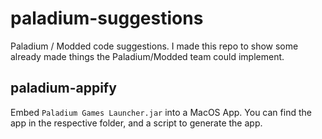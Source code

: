 # paladium-suggestions

Paladium / Modded code suggestions. I made this repo to show some already made things the Paladium/Modded team could implement.

## paladium-appify

Embed `Paladium Games Launcher.jar` into a MacOS App. You can find the app in the respective folder, and a script to generate the app.
